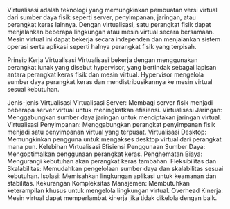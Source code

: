 Virtualisasi adalah teknologi yang memungkinkan pembuatan versi virtual dari sumber daya fisik seperti server, penyimpanan, jaringan, atau perangkat keras lainnya. Dengan virtualisasi, satu perangkat fisik dapat menjalankan beberapa lingkungan atau mesin virtual secara bersamaan. Mesin virtual ini dapat bekerja secara independen dan menjalankan sistem operasi serta aplikasi seperti halnya perangkat fisik yang terpisah.

Prinsip Kerja Virtualisasi
Virtualisasi bekerja dengan menggunakan perangkat lunak yang disebut hypervisor, yang bertindak sebagai lapisan antara perangkat keras fisik dan mesin virtual. Hypervisor mengelola sumber daya perangkat keras dan mendistribusikannya ke mesin virtual sesuai kebutuhan.

Jenis-jenis Virtualisasi
Virtualisasi Server: Membagi server fisik menjadi beberapa server virtual untuk meningkatkan efisiensi.
Virtualisasi Jaringan: Menggabungkan sumber daya jaringan untuk menciptakan jaringan virtual.
Virtualisasi Penyimpanan: Menggabungkan perangkat penyimpanan fisik menjadi satu penyimpanan virtual yang terpusat.
Virtualisasi Desktop: Memungkinkan pengguna untuk mengakses desktop virtual dari perangkat mana pun.
Kelebihan Virtualisasi
Efisiensi Penggunaan Sumber Daya: Mengoptimalkan penggunaan perangkat keras.
Penghematan Biaya: Mengurangi kebutuhan akan perangkat keras tambahan.
Fleksibilitas dan Skalabilitas: Memudahkan pengelolaan sumber daya dan skalabilitas sesuai kebutuhan.
Isolasi: Memisahkan lingkungan aplikasi untuk keamanan dan stabilitas.
Kekurangan
Kompleksitas Manajemen: Membutuhkan keterampilan khusus untuk mengelola lingkungan virtual.
Overhead Kinerja: Mesin virtual dapat memperlambat kinerja jika tidak dikelola dengan baik.